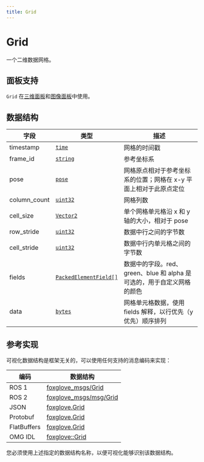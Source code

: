 ```yaml
---
title: Grid
---
```


# Grid

一个二维数据网格。

## 面板支持

`Grid` 在[三维面板](../4-panel/2-3d-panel.md)和[图像面板](../4-panel/5-image-panel.md)中使用。

## 数据结构

| 字段         | 类型                                             | 描述                                                                   |
| ------------ | ------------------------------------------------ | ---------------------------------------------------------------------- |
| timestamp    | [`time`](./built-in%20types#time)                | 网格的时间戳                                                           |
| frame_id     | [`string`](./built-in%20types#string)            | 参考坐标系                                                             |
| pose         | [`pose`](./pose)                                 | 网格原点相对于参考坐标系的位置；网格在 x-y 平面上相对于此原点定位      |
| column_count | [`uint32`](./built-in%20types#uint32)            | 网格列数                                                               |
| cell_size    | [`Vector2`](./vector-2)                          | 单个网格单元格沿 x 和 y 轴的大小，相对于 pose                          |
| row_stride   | [`uint32`](./built-in%20types#uint32)            | 数据中行之间的字节数                                                   |
| cell_stride  | [`uint32`](./built-in%20types#uint32)            | 数据中行内单元格之间的字节数                                           |
| fields       | [`PackedElementField[]`](./packed-element-field) | 数据中的字段。red、green、blue 和 alpha 是可选的，用于自定义网格的颜色 |
| data         | [`bytes`](./built-in%20types#bytes)              | 网格单元格数据，使用 fields 解释，以行优先（y 优先）顺序排列           |

## 参考实现

可视化数据结构是框架无关的，可以使用任何支持的消息编码来实现：

| 编码        | 数据结构                                                                                              |
| ----------- | ----------------------------------------------------------------------------------------------------- |
| ROS 1       | [foxglove_msgs/Grid](https://github.com/foxglove/foxglove-sdk/blob/main/schemas/ros1/Grid.msg)        |
| ROS 2       | [foxglove_msgs/msg/Grid](https://github.com/foxglove/foxglove-sdk/blob/main/schemas/ros2/Grid.msg)    |
| JSON        | [foxglove.Grid](https://github.com/foxglove/foxglove-sdk/blob/main/schemas/jsonschema/Grid.json)      |
| Protobuf    | [foxglove.Grid](https://github.com/foxglove/foxglove-sdk/blob/main/schemas/proto/foxglove/Grid.proto) |
| FlatBuffers | [foxglove.Grid](https://github.com/foxglove/foxglove-sdk/blob/main/schemas/flatbuffer/Grid.fbs)       |
| OMG IDL     | [foxglove::Grid](https://github.com/foxglove/foxglove-sdk/blob/main/schemas/omgidl/foxglove/Grid.idl) |

您必须使用上述指定的数据结构名称，以便可视化能够识别该数据结构。
